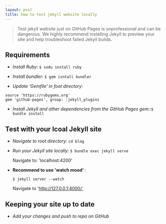 ```yaml
---
layout: post
title: how to test jekyll website locally
---
```


>Test jekyll website just on GitHub Pages is unprofessional and can be dangerous. We highly recommend installing Jekyll to preview your site and help troubleshoot failed Jekyll builds.


Requirements
---

- *Install Ruby*: `$ sodu install ruby`

- *Install bundler*: `$ gem isntall bundler`

- *Update 'Gemfile' in foot directory*:

```
source 'https://rubygems.org'
gem 'github-pages', group: :jekyll_plugins
```

- *Install Jekyll and other dependencies from the GitHub Pages gem:*:`$ bundle install`

Test with your lcoal Jekyll site
---

- *Navigate to root directory:* `cd blog`

- *Run your Jekyll site locally:* `$ bundle exec jekyll serve`

    Navigate to: 'localhost:4200'

- **Recommend to use 'watch mood'** :

    ```
    $ jekyll server --watch
    ```

     Navigate to 'http://127.0.0.1:4000/` 

Keeping your site up to date
---
- *Add your changes and push to repo on GitHub*